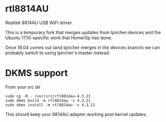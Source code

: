 # rtl8814AU
Realtek 8814AU USB WiFi driver.

This is a temporary fork that merges updates from tpircher:devices and
the Ubuntu 17.10-specific work that HomerSp has done.

Once 18.04 comes out (and tpircher merges in the devices branch) we can
probably switch to using tpircher's master instead.

# DKMS support

From your src dir

````
sudo cp -R . /usr/src/rtl8814au-4.3.21
sudo dkms build -m rtl8814au -v 4.3.21
sudo dkms install -m rtl8814au -v 4.3.21
````

This should keep your 8814AU adapter working post kernel updates.
